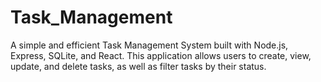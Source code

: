 # Task_Management
A simple and efficient Task Management System built with Node.js, Express, SQLite, and React. This application allows users to create, view, update, and delete tasks, as well as filter tasks by their status.
